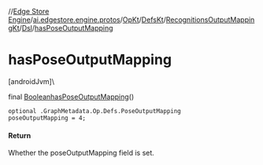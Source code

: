 //[Edge Store Engine](../../../../../../index.md)/[ai.edgestore.engine.protos](../../../../index.md)/[OpKt](../../../index.md)/[DefsKt](../../index.md)/[RecognitionsOutputMappingKt](../index.md)/[Dsl](index.md)/[hasPoseOutputMapping](has-pose-output-mapping.md)

# hasPoseOutputMapping

[androidJvm]\

final [Boolean](https://developer.android.com/reference/kotlin/java/lang/Boolean.html)[hasPoseOutputMapping](has-pose-output-mapping.md)()

<code>optional .GraphMetadata.Op.Defs.PoseOutputMapping poseOutputMapping = 4;</code>

#### Return

Whether the poseOutputMapping field is set.
